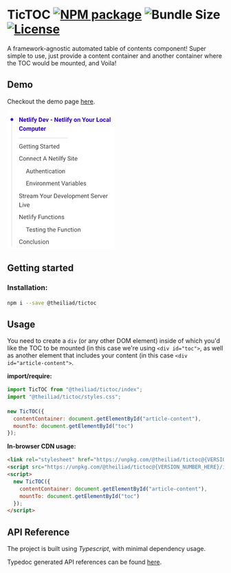 # TicTOC [![NPM package](https://img.shields.io/npm/v/@theiliad/tictoc.svg)](https://www.npmjs.com/package/@theiliad/tictoc) ![Bundle Size](https://img.shields.io/badge/bundle%20size-<3kb-brightgreen.svg) [![License](https://img.shields.io/npm/l/@theiliad/tictoc.svg)](https://github.com/GopherLabsLtd/ticTOC/blob/master/LICENSE.md)

A framework-agnostic automated table of contents component! Super simple to use, just provide a content container and another container where the TOC would be mounted, and Voila!

## Demo
Checkout the demo page [here](https://tictoc.netlify.com/).

<img src="./docs/preview.png" width="250" />

## Getting started

### Installation:
```bash
npm i --save @theiliad/tictoc
```

## Usage
You need to create a `div` (or any other DOM element) inside of which you'd like the TOC to be mounted (in this case we're using `<div id="toc">`, as well as another element that includes your content (in this case `<div id="article-content">`.

**import/require:**
```js
import TicTOC from "@theiliad/tictoc/index";
import "@theiliad/tictoc/styles.css";

new TicTOC({
  contentContainer: document.getElementById("article-content"),
  mountTo: document.getElementById("toc")
});
```

**In-browser CDN usage:**
```html
<link rel="stylesheet" href="https://unpkg.com/@theiliad/tictoc@{VERSION_NUMBER_HERE}/styles.css">
<script src="https://unpkg.com/@theiliad/tictoc@{VERSION_NUMBER_HERE}/index_browser.js"></script>
<script>
  new TicTOC({
    contentContainer: document.getElementById("article-content"),
    mountTo: document.getElementById("toc")
  });
</script>
```

## API Reference
The project is built using *Typescript*, with minimal dependency usage.

Typedoc generated API references can be found [here](https://tictoc.netlify.com/api-reference).
